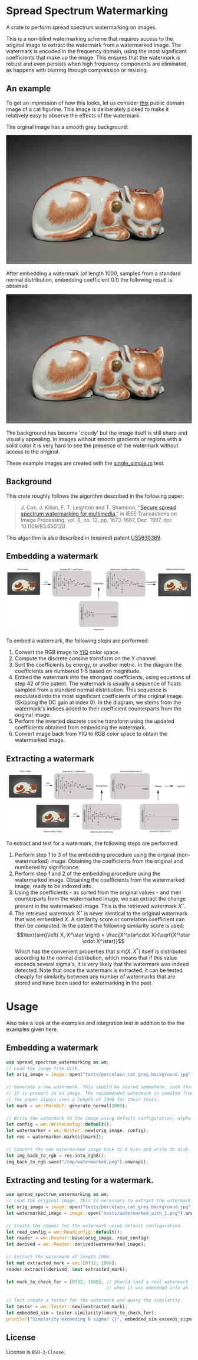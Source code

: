 # Spread Spectrum Watermarking

A crate to perform spread spectrum watermarking on images.

This is a non-blind watermarking scheme that requires access to the original image to extract the watermark from a watermarked image.
The watermark is encoded in the frequency domain, using the most significant coefficients that make up the image. This ensures that the watermark is robust and even persists when high frequency components are eliminated, as happens with blurring through compression or resizing.

## An example

To get an impression of how this looks, let us consider [this](https://commons.wikimedia.org/wiki/File:Japan,_Edo_Period_-_Sleeping_Cat-_Ko_Imari_Type_-_1964.255_-_Cleveland_Museum_of_Art.tif) public domain image of a cat figurine. This image is deliberately picked to make it relatively easy to observe the effects of the watermark.

The orginal image has a smooth grey background:

![porcelain_cat_grey_background.jpg](./tests/porcelain_cat_grey_background.jpg)

After embedding a watermark (of length 1000, sampled from a standard normal distribution, embedding coefficient 0.1) the following result is obtained:

![watermarked_with_1.png](./tests/watermarked_with_1.png)

The background has become 'cloudy' but the image itself is still sharp and visually appealing. In images without smooth gradients or regions with a solid color it is very hard to see the presence of the watermark without access to the original.

These example images are created with the [single_simple.rs](tests/single_simple.rs) test.


## Background

This crate roughly follows the algorithm described in the following paper:
> J. Cox, J. Kilian, F. T. Leighton and T. Shamoon,
> "[Secure spread spectrum watermarking for multimedia,](https://ieeexplore.ieee.org/document/650120/)"
> in IEEE Transactions on Image Processing, vol. 6, no. 12, pp. 1673-1687, Dec. 1997,
> doi: 10.1109/83.650120.

This algorithm is also described in (expired) patent [US5930369](https://patents.google.com/patent/US5930369).


## Embedding a watermark


![watermark_insertion.svg](./doc/watermark_insertion.svg)

To embed a watermark, the following steps are performed:

1. Convert the RGB image to [YIQ](https://en.wikipedia.org/wiki/YIQ) color space.
2. Compute the discrete consine transform on the Y channel.
3. Sort the coefficients by energy, or another metric. In the diagram the coefficients are numbered 1-5 based on magnitude.
4. Embed the watermark into the strongest coefficients, using equations of step 42 of the patent. The watermark is usually a sequence of floats sampled from a standard normal distribution. This sequence is modulated into the most significant coefficients of the original image. (Skipping the DC gain at index 0). In the diagram, we stems from the watermark's indices added to their coefficient counterparts from the original image.
5. Perform the inverted discrete cosine transform using the updated coefficients obtained from embedding the watermark.
6. Convert image back from YIQ to RGB color space to obtain the watermarked image.


## Extracting a watermark
![watermark_extraction.svg](./doc/watermark_extraction.svg)

To extract and test for a watermark, the following steps are performed:
1. Perform step 1 to 3 of the embedding procedure using the original (non-watermarked) image. Obtaining the coefficients from the original and numbered by significance.
2. Perform step 1 and 2 of the embedding procedure using the watermarked image. Obtaining the coefficients from the watermarked image, ready to be indexed into.
3. Using the coefficients - as sorted from the original values - and their counterparts from the watermarked image, we can extract the change present in the watermarked image. This is the retrieved watermark $X^\star$.
4. The retrieved watermark $X^\star$ is never identical to the original watermark that was embedded $X$. A similarity score or correlation coefficient can then be computed. In the patent the following similarity score is used:
$$\text{sim}\left( X, X^\star \right) = \frac{X^\star\cdot X}{\sqrt{X^\star \cdot X^\star}}$$
Which has the convenient properties that $\text{sim}\left(X, X^*\right)$ itself is distributed according to the normal distribution, which means that if this value exceeds several sigma's, it is very likely that the watermark was indeed detected.
Note that once the watermark is extracted, it can be tested cheaply for similarity between any number of watermarks that are stored and have been used for watermarking in the past.

# Usage
Also take a look at the examples and integration test in addition to the the examples given here.

## Embedding a watermark
```rust
use spread_spectrum_watermarking as wm;
// Load the image from disk.
let orig_image = image::open("tests/porcelain_cat_grey_background.jpg").unwrap();

// Generate a new watermark. This should be stored somewhere, such that you can check whether
// it is present in an image. The recommended watermark is sampled from a normal distribution,
// the paper always uses a length of 1000 for their tests.
let mark = wm::MarkBuf::generate_normal(1000);

// Write the watermark to the image using default configuration, alpha = 0.1.
let config = wm::WriteConfig::default();
let watermarker = wm::Writer::new(orig_image, config);
let res = watermarker.mark(&[&mark]);

// Convert the now watermarked image back to 8 bits and write to disk.
let img_back_to_rgb = res.into_rgb8();
img_back_to_rgb.save("/tmp/watermarked.png").unwrap();
```

## Extracting and testing for a watermark.
```rust
use spread_spectrum_watermarking as wm;
// Load the original image, this is necessary to extract the watermark.
let orig_image = image::open("tests/porcelain_cat_grey_background.jpg").unwrap();
let watermarked_image = image::open("tests/watermarked_with_1.png").unwrap();

// Create the reader for the watermark using default configuration.
let read_config = wm::ReadConfig::default();
let reader = wm::Reader::base(orig_image, read_config);
let derived = wm::Reader::derived(watermarked_image);

// Extract the watermark of length 1000.
let mut extracted_mark = vec![0f32; 1000];
reader.extract(&derived, &mut extracted_mark);

let mark_to_check_for = [0f32; 1000]; // Should load a real watermark from a database, stored
                                      // when it was embedded into an image.

// Test create a tester for the watermark and query the similarity.
let tester = wm::Tester::new(&extracted_mark);
let embedded_sim = tester.similarity(&mark_to_check_for);
println!("Similarity exceeding 6 sigma? {}", embedded_sim.exceeds_sigma(6.0));
```

## License
License is `BSD-3-Clause`.
